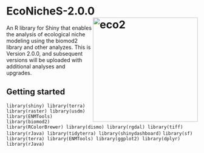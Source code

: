 # EcoNicheS-2.0.0 <img src="https://user-images.githubusercontent.com/25662791/244543343-ac0a9b00-a873-469d-ac33-4b49cba48a90.png" referrerpolicy="no-referrer" alt="eco2" align="right" height="276" />
An R library for Shiny that enables the analysis of ecological niche modeling using the biomod2 library and other analyzes. This is Version 2.0.0, and subsequent versions will be uploaded with additional analyses and upgrades. 





## Getting started





`library(shiny)
library(terra)
library(raster)
library(usdm)
library(ENMTools)
library(biomod2)
library(RColorBrewer)
library(dismo)
library(rgdal)
library(tiff)
library(rJava)
library(tidyterra)
library(shinydashboard)`
`library(sf)
library(terra)
library(ENMTools)
library(ggplot2)
library(dplyr)
library(rJava)`



